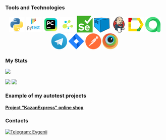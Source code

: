 

### Tools and Technologies
<p  align="center">
    <code><img width="50" title="Python" src="icons/python-original.svg"></code>
    <code><img width="50" title="Pytest" src="icons/pytest.png"></code>
    <code><img width="50" title="Pycharm" src="icons/intellij_pycharm.png"></code>
    <code><img width="50" title="Selene" src="icons/selene.png"></code>
    <code><img width="50" title="Selene" src="icons/selenium.png"></code>
    <code><img width="50" title="Selenoid" src="icons/selenoid.png"></code>
    <code><img width="50" title="Jenkins" src="icons/jenkins.png"></code>
    <code><img width="50" title="Allure Report" src="icons/allure_report.png"></code>
    <code><img width="50" title="Allure TestOps" src="icons/allure_testops.png"></code>
    <code><img width="50" title="Telegram" src="icons/tg.png"></code>
    <code><img width="50" title="Jira" src="icons/jira.png"></code>
    <code><img width="50" title="Postman" src="icons/postman.svg"></code>
    <code><img width="50" title="Browserstack" src="icons/browserstack.png"></code>
</p>

### My Stats

![](http://github-profile-summary-cards.vercel.app/api/cards/profile-details?username=mifisty&theme=github)
<br>

![](http://github-profile-summary-cards.vercel.app/api/cards/repos-per-language?username=mifisty&theme=github) ![](http://github-profile-summary-cards.vercel.app/api/cards/stats?username=mifisty&theme=github)
</details>

### Example of my autotest projects
#### <a target="_blank" href="https://github.com/Mifisty/kazanexpress_project_api_mobile_ui">Project "KazanExpress" online shop</a>

### Contacts
[![Telegram: Evgenii](https://img.shields.io/badge/-Evgenii-gray?style=flat-square&logo=Telegram&link=https://t.me/mifisty)](https://t.me/mifisty)